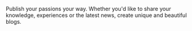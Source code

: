 Publish your passions your way. Whether you'd like to share your knowledge, experiences or the latest news, create unique and beautiful blogs.

